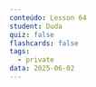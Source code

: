```yaml
---
conteúdo: Lesson 64
student: Duda
quiz: false
flashcards: false
tags:
  - private
data: 2025-06-02
---
```

